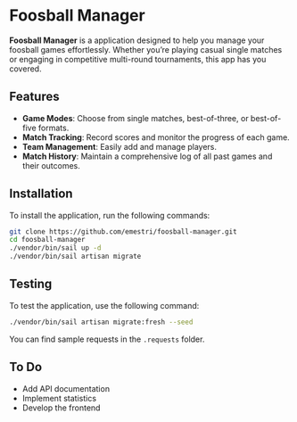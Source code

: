 # Foosball Manager

**Foosball Manager** is a application designed to help you manage your foosball games effortlessly. Whether you’re playing casual single matches or engaging in competitive multi-round tournaments, this app has you covered.

## Features
- **Game Modes**: Choose from single matches, best-of-three, or best-of-five formats.
- **Match Tracking**: Record scores and monitor the progress of each game.
- **Team Management**: Easily add and manage players.
- **Match History**: Maintain a comprehensive log of all past games and their outcomes.

## Installation

To install the application, run the following commands:

```bash
git clone https://github.com/emestri/foosball-manager.git
cd foosball-manager
./vendor/bin/sail up -d
./vendor/bin/sail artisan migrate
```

## Testing

To test the application, use the following command:

```bash
./vendor/bin/sail artisan migrate:fresh --seed
```

You can find sample requests in the `.requests` folder.

## To Do
- Add API documentation
- Implement statistics
- Develop the frontend
